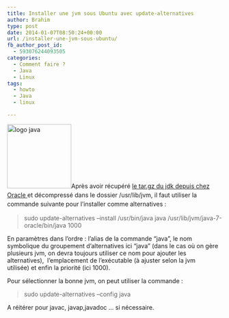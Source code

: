 ```yaml
---
title: Installer une jvm sous Ubuntu avec update-alternatives
author: Brahim
type: post
date: 2014-01-07T08:50:24+00:00
url: /installer-une-jvm-sous-ubuntu/
fb_author_post_id:
  - 593076244093505
categories:
  - Comment faire ?
  - Java
  - Linux
tags:
  - howto
  - Java
  - linux

---
```

<span style="line-height: 1.5em;"><img class="alignleft size-thumbnail wp-image-879" alt="logo java" src="http://brahim.hamdouni.com/wp-uploads/java-150x150.jpg" width="150" height="150" />Après avoir récupéré </span><a style="line-height: 1.5em;" title="Oracle JDK Download" href="http://www.oracle.com/technetwork/java/javase/downloads/index.html" target="_blank">le tar.gz du jdk depuis chez Oracle </a><span style="line-height: 1.5em;">et décompressé dans le dossier /usr/lib/jvm, il faut utiliser la commande suivante pour l&#8217;installer comme alternatives :</span>

> sudo update-alternatives &#8211;install /usr/bin/java java /usr/lib/jvm/java-7-oracle/bin/java 1000
> 
> <!--more-->

En paramètres dans l&#8217;ordre : l&#8217;alias de la commande &#8220;java&#8221;, le nom symbolique du groupement d&#8217;alternatives ici &#8220;java&#8221; (dans le cas où on gère plusieurs jvm, on devra toujours utiliser ce nom pour ajouter les alternatives),  l&#8217;emplacement de l’exécutable (à ajuster selon la jvm utilisée) et enfin la priorité (ici 1000).

Pour sélectionner la bonne jvm, on peut utiliser la commande :

> sudo update-alternatives &#8211;config java

A réitérer pour javac, javap,javadoc &#8230; si nécessaire.